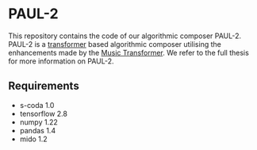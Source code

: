 # PAUL-2

This repository contains the code of our algorithmic composer PAUL-2.
PAUL-2 is a [transformer](https://arxiv.org/abs/1706.03762) based algorithmic composer utilising the enhancements made by the [Music Transformer](https://arxiv.org/abs/1809.04281).
We refer to the full thesis for more information on PAUL-2.

## Requirements

- s-coda 1.0
- tensorflow 2.8
- numpy 1.22
- pandas 1.4
- mido 1.2